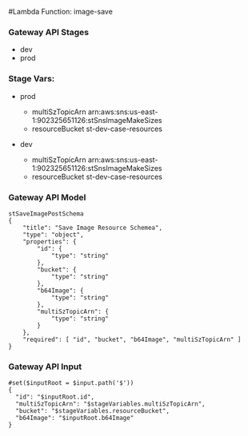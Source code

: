 #Lambda Function: image-save



### Gateway API Stages

* dev
* prod



### Stage Vars:

* prod
	* multiSzTopicArn	arn:aws:sns:us-east-1:902325651126:stSnsImageMakeSizes
	* resourceBucket	st-dev-case-resources
	
* dev
	* multiSzTopicArn	arn:aws:sns:us-east-1:902325651126:stSnsImageMakeSizes
	* resourceBucket	st-dev-case-resources


### Gateway API Model

```
stSaveImagePostSchema
{
	"title": "Save Image Resource Schemea",
	"type": "object",
	"properties": {
		"id": {
			"type": "string"
		},
		"bucket": {
			"type": "string"
		},
		"b64Image": {
			"type": "string"
		},
		"multiSzTopicArn": {
			"type": "string"
		}
	},
	"required": [ "id", "bucket", "b64Image", "multiSzTopicArn" ]
}
```



### Gateway API Input 
```
#set($inputRoot = $input.path('$'))
{
  "id": "$inputRoot.id",
  "multiSzTopicArn": "$stageVariables.multiSzTopicArn",
  "bucket": "$stageVariables.resourceBucket",
  "b64Image": "$inputRoot.b64Image"
}
```


